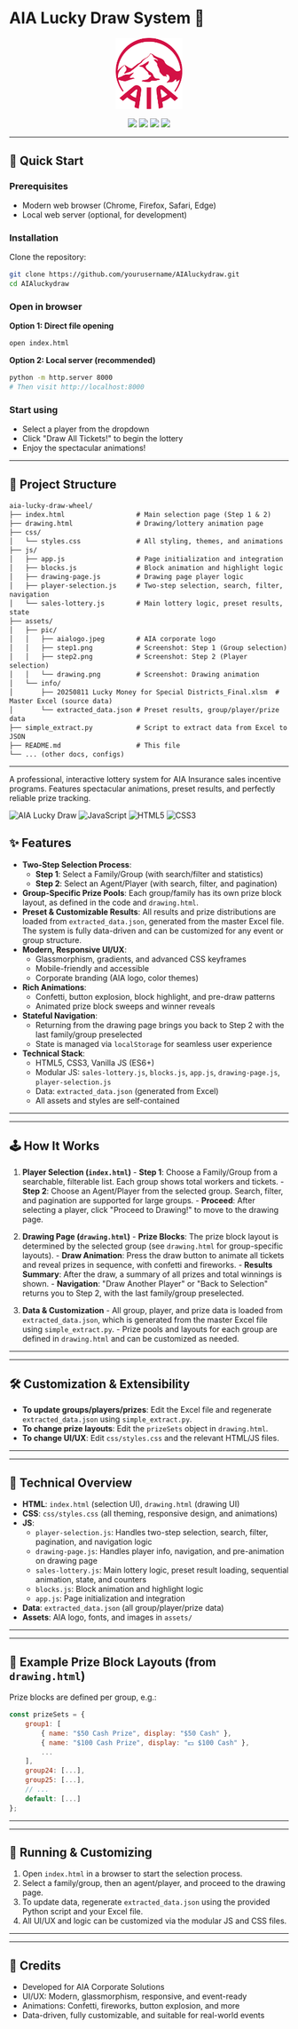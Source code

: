 # AIA Lucky Draw System 🎰

<p align="center">
    <img src="assets/pic/aialogo.jpeg" alt="AIA Logo" width="120" />
</p>

<p align="center">
    <img src="https://img.shields.io/badge/AIA-Lucky%20Draw-red?style=for-the-badge">
    <img src="https://img.shields.io/badge/JavaScript-ES6+-yellow?style=for-the-badge&logo=javascript">
    <img src="https://img.shields.io/badge/HTML5-E34F26?style=for-the-badge&logo=html5&logoColor=white">
    <img src="https://img.shields.io/badge/CSS3-1572B6?style=for-the-badge&logo=css3&logoColor=white">
</p>

---

## 🚀 Quick Start

### Prerequisites
- Modern web browser (Chrome, Firefox, Safari, Edge)
- Local web server (optional, for development)

### Installation
Clone the repository:

```bash
git clone https://github.com/yourusername/AIAluckydraw.git
cd AIAluckydraw
```

### Open in browser

**Option 1: Direct file opening**
```bash
open index.html
```

**Option 2: Local server (recommended)**
```bash
python -m http.server 8000
# Then visit http://localhost:8000
```

### Start using
- Select a player from the dropdown
- Click "Draw All Tickets!" to begin the lottery
- Enjoy the spectacular animations!


---

## 📁 Project Structure


```
aia-lucky-draw-wheel/
├── index.html                  # Main selection page (Step 1 & 2)
├── drawing.html                # Drawing/lottery animation page
├── css/
│   └── styles.css              # All styling, themes, and animations
├── js/
│   ├── app.js                  # Page initialization and integration
│   ├── blocks.js               # Block animation and highlight logic
│   ├── drawing-page.js         # Drawing page player logic
│   ├── player-selection.js     # Two-step selection, search, filter, navigation
│   └── sales-lottery.js        # Main lottery logic, preset results, state
├── assets/
│   ├── pic/
│   │   ├── aialogo.jpeg        # AIA corporate logo
│   │   ├── step1.png           # Screenshot: Step 1 (Group selection)
│   │   ├── step2.png           # Screenshot: Step 2 (Player selection)
│   │   └── drawing.png         # Screenshot: Drawing animation
│   └── info/
│       ├── 20250811 Lucky Money for Special Districts_Final.xlsm  # Master Excel (source data)
│       └── extracted_data.json # Preset results, group/player/prize data
├── simple_extract.py           # Script to extract data from Excel to JSON
├── README.md                   # This file
└── ... (other docs, configs)
```

---

A professional, interactive lottery system for AIA Insurance sales incentive programs. Features spectacular animations, preset results, and perfectly reliable prize tracking.

![AIA Lucky Draw](https://img.shields.io/badge/AIA-Lucky%20Draw-red?style=for-the-badge)
![JavaScript](https://img.shields.io/badge/JavaScript-ES6+-yellow?style=for-the-badge&logo=javascript)
![HTML5](https://img.shields.io/badge/HTML5-E34F26?style=for-the-badge&logo=html5&logoColor=white)
![CSS3](https://img.shields.io/badge/CSS3-1572B6?style=for-the-badge&logo=css3&logoColor=white)


## ✨ Features

- **Two-Step Selection Process**: 
    - **Step 1**: Select a Family/Group (with search/filter and statistics)
    - **Step 2**: Select an Agent/Player (with search, filter, and pagination)
- **Group-Specific Prize Pools**: Each group/family has its own prize block layout, as defined in the code and `drawing.html`.
- **Preset & Customizable Results**: All results and prize distributions are loaded from `extracted_data.json`, generated from the master Excel file. The system is fully data-driven and can be customized for any event or group structure.
- **Modern, Responsive UI/UX**: 
    - Glassmorphism, gradients, and advanced CSS keyframes
    - Mobile-friendly and accessible
    - Corporate branding (AIA logo, color themes)
- **Rich Animations**: 
    - Confetti, button explosion, block highlight, and pre-draw patterns
    - Animated prize block sweeps and winner reveals
- **Stateful Navigation**: 
    - Returning from the drawing page brings you back to Step 2 with the last family/group preselected
    - State is managed via `localStorage` for seamless user experience
- **Technical Stack**: 
    - HTML5, CSS3, Vanilla JS (ES6+)
    - Modular JS: `sales-lottery.js`, `blocks.js`, `app.js`, `drawing-page.js`, `player-selection.js`
    - Data: `extracted_data.json` (generated from Excel)
    - All assets and styles are self-contained

---


---

## 🕹️ How It Works

1. **Player Selection (`index.html`)**
        - **Step 1**: Choose a Family/Group from a searchable, filterable list. Each group shows total workers and tickets.
        - **Step 2**: Choose an Agent/Player from the selected group. Search, filter, and pagination are supported for large groups.
        - **Proceed**: After selecting a player, click "Proceed to Drawing!" to move to the drawing page.

2. **Drawing Page (`drawing.html`)**
        - **Prize Blocks**: The prize block layout is determined by the selected group (see `drawing.html` for group-specific layouts).
        - **Draw Animation**: Press the draw button to animate all tickets and reveal prizes in sequence, with confetti and fireworks.
        - **Results Summary**: After the draw, a summary of all prizes and total winnings is shown.
        - **Navigation**: "Draw Another Player" or "Back to Selection" returns you to Step 2, with the last family/group preselected.

3. **Data & Customization**
        - All group, player, and prize data is loaded from `extracted_data.json`, which is generated from the master Excel file using `simple_extract.py`.
        - Prize pools and layouts for each group are defined in `drawing.html` and can be customized as needed.

---


---

## 🛠️ Customization & Extensibility

- **To update groups/players/prizes**: Edit the Excel file and regenerate `extracted_data.json` using `simple_extract.py`.
- **To change prize layouts**: Edit the `prizeSets` object in `drawing.html`.
- **To change UI/UX**: Edit `css/styles.css` and the relevant HTML/JS files.

---


---

## 🧩 Technical Overview

- **HTML**: `index.html` (selection UI), `drawing.html` (drawing UI)
- **CSS**: `css/styles.css` (all theming, responsive design, and animations)
- **JS**:
    - `player-selection.js`: Handles two-step selection, search, filter, pagination, and navigation logic
    - `drawing-page.js`: Handles player info, navigation, and pre-animation on drawing page
    - `sales-lottery.js`: Main lottery logic, preset result loading, sequential animation, state, and counters
    - `blocks.js`: Block animation and highlight logic
    - `app.js`: Page initialization and integration
- **Data**: `extracted_data.json` (all group/player/prize data)
- **Assets**: AIA logo, fonts, and images in `assets/`

---


---

## 🎲 Example Prize Block Layouts (from `drawing.html`)

Prize blocks are defined per group, e.g.:

```js
const prizeSets = {
    group1: [
        { name: "$50 Cash Prize", display: "$50 Cash" },
        { name: "$100 Cash Prize", display: "💵 $100 Cash" },
        ...
    ],
    group24: [...],
    group25: [...],
    // ...
    default: [...]
};
```

---


---

## 🏁 Running & Customizing

1. Open `index.html` in a browser to start the selection process.
2. Select a family/group, then an agent/player, and proceed to the drawing page.
3. To update data, regenerate `extracted_data.json` using the provided Python script and your Excel file.
4. All UI/UX and logic can be customized via the modular JS and CSS files.

---


---

## 🙌 Credits

- Developed for AIA Corporate Solutions
- UI/UX: Modern, glassmorphism, responsive, and event-ready
- Animations: Confetti, fireworks, button explosion, and more
- Data-driven, fully customizable, and suitable for real-world events
